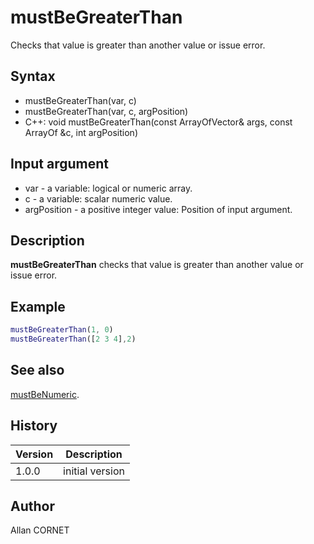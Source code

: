 # mustBeGreaterThan

Checks that value is greater than another value or issue error.

## Syntax

- mustBeGreaterThan(var, c)
- mustBeGreaterThan(var, c, argPosition)
- C++: void mustBeGreaterThan(const ArrayOfVector& args, const ArrayOf &c, int argPosition)

## Input argument

- var - a variable: logical or numeric array.
- c - a variable: scalar numeric value.
- argPosition - a positive integer value: Position of input argument.

## Description

  <p><b>mustBeGreaterThan</b> checks that value is greater than another value or issue error.</p>

## Example

```matlab
mustBeGreaterThan(1, 0)
mustBeGreaterThan([2 3 4],2)
```

## See also

[mustBeNumeric](mustBeNumeric.md).

## History

| Version | Description     |
| ------- | --------------- |
| 1.0.0   | initial version |

## Author

Allan CORNET
